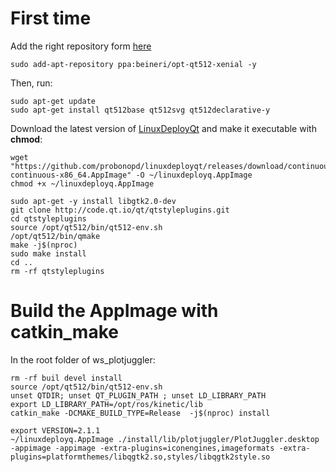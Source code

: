 # First time

Add the right repository form [here](https://launchpad.net/~beineri)


    sudo add-apt-repository ppa:beineri/opt-qt512-xenial -y

Then, run:

    sudo apt-get update
    sudo apt-get install qt512base qt512svg qt512declarative-y

Download the latest version of [LinuxDeployQt](https://github.com/probonopd/linuxdeployqt) and make it executable with __chmod__:

    wget "https://github.com/probonopd/linuxdeployqt/releases/download/continuous/linuxdeployqt-continuous-x86_64.AppImage" -O ~/linuxdeployq.AppImage
    chmod +x ~/linuxdeployq.AppImage
    
    sudo apt-get -y install libgtk2.0-dev
    git clone http://code.qt.io/qt/qtstyleplugins.git
    cd qtstyleplugins
    source /opt/qt512/bin/qt512-env.sh
    /opt/qt512/bin/qmake
    make -j$(nproc)
    sudo make install 
    cd ..
    rm -rf qtstyleplugins

# Build the AppImage with catkin_make

In the root folder of ws_plotjuggler:

    rm -rf buil devel install
    source /opt/qt512/bin/qt512-env.sh
    unset QTDIR; unset QT_PLUGIN_PATH ; unset LD_LIBRARY_PATH
    export LD_LIBRARY_PATH=/opt/ros/kinetic/lib
    catkin_make -DCMAKE_BUILD_TYPE=Release  -j$(nproc) install  

    export VERSION=2.1.1 
    ~/linuxdeployq.AppImage ./install/lib/plotjuggler/PlotJuggler.desktop  -appimage -appimage -extra-plugins=iconengines,imageformats -extra-plugins=platformthemes/libqgtk2.so,styles/libqgtk2style.so




